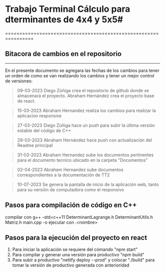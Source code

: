 # Trabajo Terminal Cálculo para dterminantes de 4x4 y 5x5#
================================================================
## Bitacora de cambios en el repositorio
----------------------------------------------------------------
En el presente documento se agregara las fechas de los cambios para tener un orden de como se van realizando los cambios y tener un mejor
control de versiones:
>09-03-2023
Diego Zúñiga crea el repositorio de github donde se almacenará el proyecto.
Abraham Hernández crea el proyecto base de react. 

>15-03-2023
Abraham Hernandez realiza los cambios para realizar la aplicacion responsive

>27-03-2023
Diego Zúñiga hace un push para subir la última versión estable del código de C++

>29-03-2023
Abraham Hernández hace push con actualización del Readme principal

>31-03-2023
Abraham Hernandez sube los documentos pertinentes para el documento tecnico ubicado en la carpeta "Documentos"

>02-04-2023
Abraham Hernandez sube documentos correspondientes a la documentación de TT2

>10-07-2023
Se genera la pantalla de inicio de la aplicación web, tanto para su versión de computadora como el responsivo

## Pasos para compilación de código en C++
compilar con g++ -std=c++11 DeterminantLagrange.h DeterminantUtils.h Matriz.h main.cpp -o <nombre>
ejecutar con .\<nombre> <n>

## Pasos para la ejecución del proyecto en react
1. Para iniciar la aplicación se requiere del cómando "npm start"
2. Para compilar y generar una versión para productivo "npm build"
3. Para subir a productivo "netlify deploy --prod" y colocar "./build" para tomar la versión de productivo generada con anterioridad